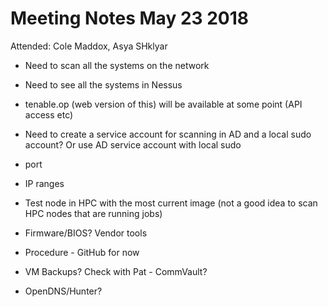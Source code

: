 # Meeting Notes May 23 2018

Attended: Cole Maddox, Asya SHklyar

- Need to scan all the systems on the network

- Need to see all the systems in Nessus

- tenable.op (web version of this) will be available at some point (API access etc)

- Need to create a service account for scanning in AD and a local sudo account? Or use AD service account with local sudo

- port

- IP ranges

- Test node in HPC with the most current image (not a good idea to scan HPC nodes that are running jobs)

- Firmware/BIOS? Vendor tools

- Procedure - GitHub for now

- VM Backups? Check with Pat - CommVault?

- OpenDNS/Hunter?
